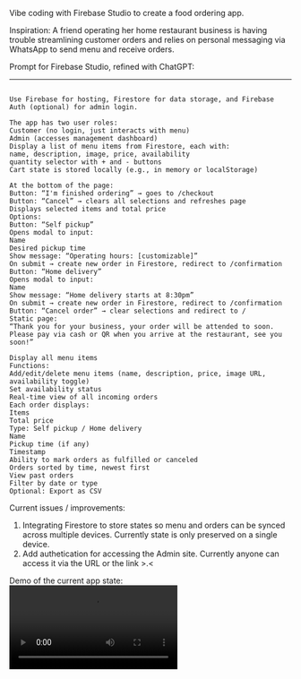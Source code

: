 Vibe coding with Firebase Studio to create a food ordering app.

Inspiration: A friend operating her home restaurant business is having trouble 
streamlining customer orders and relies on personal messaging via WhatsApp to send menu 
and receive orders. 

Prompt for Firebase Studio, refined with ChatGPT:

----------------------------------------------
```Build a food ordering app with the following requirements:

Use Firebase for hosting, Firestore for data storage, and Firebase Auth (optional) for admin login.

The app has two user roles:
Customer (no login, just interacts with menu)
Admin (accesses management dashboard)
Display a list of menu items from Firestore, each with:
name, description, image, price, availability
quantity selector with + and - buttons
Cart state is stored locally (e.g., in memory or localStorage)

At the bottom of the page:
Button: “I'm finished ordering” → goes to /checkout
Button: “Cancel” → clears all selections and refreshes page
Displays selected items and total price
Options:
Button: “Self pickup”
Opens modal to input:
Name
Desired pickup time
Show message: “Operating hours: [customizable]”
On submit → create new order in Firestore, redirect to /confirmation
Button: “Home delivery”
Opens modal to input:
Name
Show message: “Home delivery starts at 8:30pm”
On submit → create new order in Firestore, redirect to /confirmation
Button: “Cancel order” → clear selections and redirect to /
Static page:
“Thank you for your business, your order will be attended to soon. Please pay via cash or QR when you arrive at the restaurant, see you soon!”

Display all menu items
Functions:
Add/edit/delete menu items (name, description, price, image URL, availability toggle)
Set availability status
Real-time view of all incoming orders
Each order displays:
Items
Total price
Type: Self pickup / Home delivery
Name
Pickup time (if any)
Timestamp
Ability to mark orders as fulfilled or canceled
Orders sorted by time, newest first
View past orders
Filter by date or type
Optional: Export as CSV
```

Current issues / improvements:
1. Integrating Firestore to store states so menu and orders can be synced across multiple devices. Currently state is only preserved on a single device.
2. Add authetication for accessing the Admin site. Currently anyone can access it via the URL or the link >.<

Demo of the current app state:
<video src="[https://user-images.githubusercontent.com/126239/151127893-5c98ba8d-c431-4a25-bb1f-e0b33645a2b6.mp4](https://github.com/suksien/vibe_coding/blob/main/demo.mov)"></video>



